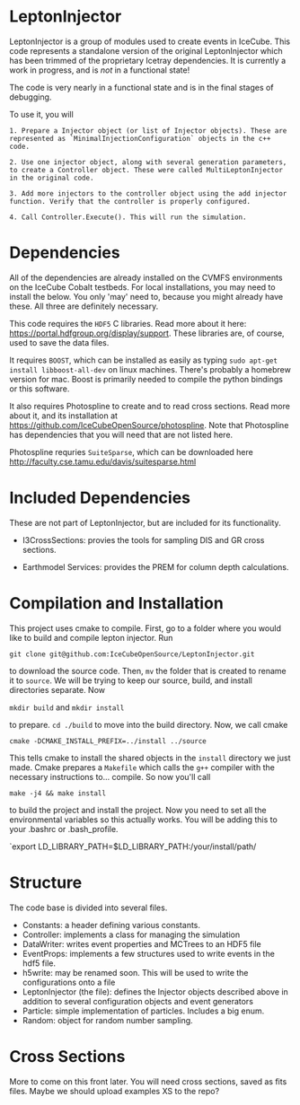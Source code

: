 # LeptonInjector

LeptonInjector is a group of modules used to create events in IceCube. This code represents a standalone version of the original LeptonInjector which has been trimmed of the proprietary Icetray dependencies. It is currently a work in progress, and is *not* in a functional state! 

The code is very nearly in a functional state and is in the final stages of debugging. 

To use it, you will

    1. Prepare a Injector object (or list of Injector objects). These are represented as `MinimalInjectionConfiguration` objects in the c++ code. 

    2. Use one injector object, along with several generation parameters, to create a Controller object. These were called MultiLeptonInjector in the original code. 

    3. Add more injectors to the controller object using the add injector function. Verify that the controller is properly configured.

    4. Call Controller.Execute(). This will run the simulation. 

# Dependencies

All of the dependencies are already installed on the CVMFS environments on the IceCube Cobalt testbeds. For local installations, you may need to install the below. You only 'may' need to, because you might already have these. All three are definitely necessary. 

This code requires the `HDF5` C libraries. Read more about it here: https://portal.hdfgroup.org/display/support. These libraries are, of course, used to save the data files. 

It requires `BOOST`, which can be installed as easily as typing `sudo apt-get install libboost-all-dev` on linux machines. There's probably a homebrew version for mac. Boost is primarily needed to compile the python bindings or this software. 

It also requires Photospline to create and to read cross sections. Read more about it, and its installation at https://github.com/IceCubeOpenSource/photospline. Note that Photospline has dependencies that you will need that are not listed here. 

Photospline requries `SuiteSparse`, which can be downloaded here http://faculty.cse.tamu.edu/davis/suitesparse.html

# Included Dependencies

These are not part of LeptonInjector, but are included for its functionality. 

* I3CrossSections: provies the tools for sampling DIS and GR cross sections. 

* Earthmodel Services: provides the PREM for column depth calculations. 

# Compilation and Installation

This project uses cmake to compile. First, go to a folder where you would like to build and compile lepton injector. Run 

`git clone git@github.com:IceCubeOpenSource/LeptonInjector.git`

to download the source code. Then, `mv` the folder that is created to rename it to `source`. We will be trying to keep our source, build, and install directories separate. Now

`mkdir build` and `mkdir install`

to prepare. `cd ./build` to move into the build directory. Now, we call cmake

`cmake -DCMAKE_INSTALL_PREFIX=../install ../source`

This tells cmake to install the shared objects in the `install` directory we just made. Cmake prepares a `Makefile` which calls the `g++` compiler with the necessary instructions to... compile. So now you'll call

`make -j4 && make install`

to build the project and install the project. Now you need to set all the environmental variables so this actually works. You will be adding this to your .bashrc or .bash_profile. 

`export LD_LIBRARY_PATH=$LD_LIBRARY_PATH:/your/install/path/

# Structure
The code base is divided into several files. 
* Constants: a header defining various constants. 
* Controller: implements a class for managing the simulation
* DataWriter: writes event properties and MCTrees to an HDF5 file
* EventProps: implements a few structures used to write events in the hdf5 file. 
* h5write: may be renamed soon. This will be used to write the configurations onto a file
* LeptonInjector (the file): defines the Injector objects described above in addition to several configuration objects and event generators 
* Particle: simple implementation of particles. Includes a big enum. 
* Random: object for random number sampling.

# Cross Sections
More to come on this front later. You will need cross sections, saved as fits files. Maybe we should upload examples XS to the repo?
